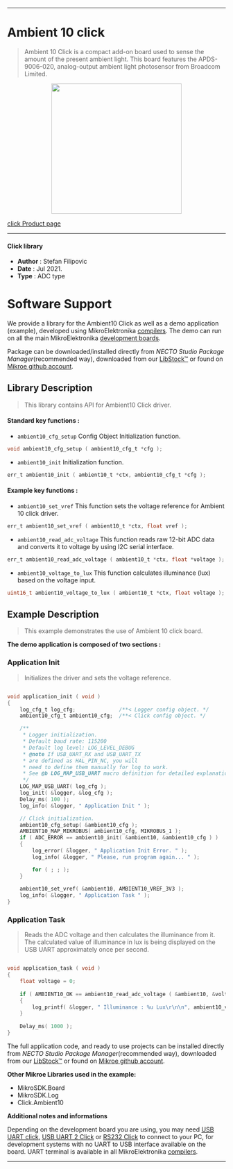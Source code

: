 
---
# Ambient 10 click

> Ambient 10 Click is a compact add-on board used to sense the amount of the present ambient light. This board features the APDS-9006-020, analog-output ambient light photosensor from Broadcom Limited.

<p align="center">
  <img src="https://download.mikroe.com/images/click_for_ide/ambient10_click.png" height=300px>
</p>

[click Product page](https://www.mikroe.com/ambient-10-click)

---


#### Click library

- **Author**        : Stefan Filipovic
- **Date**          : Jul 2021.
- **Type**          : ADC type


# Software Support

We provide a library for the Ambient10 Click
as well as a demo application (example), developed using MikroElektronika
[compilers](https://www.mikroe.com/necto-studio).
The demo can run on all the main MikroElektronika [development boards](https://www.mikroe.com/development-boards).

Package can be downloaded/installed directly from *NECTO Studio Package Manager*(recommended way), downloaded from our [LibStock&trade;](https://libstock.mikroe.com) or found on [Mikroe github account](https://github.com/MikroElektronika/mikrosdk_click_v2/tree/master/clicks).

## Library Description

> This library contains API for Ambient10 Click driver.

#### Standard key functions :

- `ambient10_cfg_setup` Config Object Initialization function.
```c
void ambient10_cfg_setup ( ambient10_cfg_t *cfg );
```

- `ambient10_init` Initialization function.
```c
err_t ambient10_init ( ambient10_t *ctx, ambient10_cfg_t *cfg );
```

#### Example key functions :

- `ambient10_set_vref` This function sets the voltage reference for Ambient 10 click driver.
```c
err_t ambient10_set_vref ( ambient10_t *ctx, float vref );
```

- `ambient10_read_adc_voltage` This function reads raw 12-bit ADC data and converts it to voltage by using I2C serial interface.
```c
err_t ambient10_read_adc_voltage ( ambient10_t *ctx, float *voltage );
```

- `ambient10_voltage_to_lux` This function calculates illuminance (lux) based on the voltage input.
```c
uint16_t ambient10_voltage_to_lux ( ambient10_t *ctx, float voltage );
```

## Example Description

> This example demonstrates the use of Ambient 10 click board.

**The demo application is composed of two sections :**

### Application Init

> Initializes the driver and sets the voltage reference.

```c

void application_init ( void )
{
    log_cfg_t log_cfg;              /**< Logger config object. */
    ambient10_cfg_t ambient10_cfg;  /**< Click config object. */

    /** 
     * Logger initialization.
     * Default baud rate: 115200
     * Default log level: LOG_LEVEL_DEBUG
     * @note If USB_UART_RX and USB_UART_TX 
     * are defined as HAL_PIN_NC, you will 
     * need to define them manually for log to work. 
     * See @b LOG_MAP_USB_UART macro definition for detailed explanation.
     */
    LOG_MAP_USB_UART( log_cfg );
    log_init( &logger, &log_cfg );
    Delay_ms( 100 );
    log_info( &logger, " Application Init " );

    // Click initialization.
    ambient10_cfg_setup( &ambient10_cfg );
    AMBIENT10_MAP_MIKROBUS( ambient10_cfg, MIKROBUS_1 );
    if ( ADC_ERROR == ambient10_init( &ambient10, &ambient10_cfg ) )
    {
        log_error( &logger, " Application Init Error. " );
        log_info( &logger, " Please, run program again... " );

        for ( ; ; );
    }
    
    ambient10_set_vref( &ambient10, AMBIENT10_VREF_3V3 );
    log_info( &logger, " Application Task " );
}

```

### Application Task

> Reads the ADC voltage and then calculates the illuminance from it.
> The calculated value of illuminance in lux is being displayed on the USB UART approximately once per second. 

```c

void application_task ( void )
{
    float voltage = 0;
    
    if ( AMBIENT10_OK == ambient10_read_adc_voltage ( &ambient10, &voltage ) )
    {
        log_printf( &logger, " Illuminance : %u Lux\r\n\n", ambient10_voltage_to_lux( &ambient10, voltage ) );
    }
    
    Delay_ms( 1000 );
}

```

The full application code, and ready to use projects can be installed directly from *NECTO Studio Package Manager*(recommended way), downloaded from our [LibStock&trade;](https://libstock.mikroe.com) or found on [Mikroe github account](https://github.com/MikroElektronika/mikrosdk_click_v2/tree/master/clicks).

**Other Mikroe Libraries used in the example:**

- MikroSDK.Board
- MikroSDK.Log
- Click.Ambient10

**Additional notes and informations**

Depending on the development board you are using, you may need
[USB UART click](https://www.mikroe.com/usb-uart-click),
[USB UART 2 Click](https://www.mikroe.com/usb-uart-2-click) or
[RS232 Click](https://www.mikroe.com/rs232-click) to connect to your PC, for
development systems with no UART to USB interface available on the board. UART
terminal is available in all MikroElektronika
[compilers](https://shop.mikroe.com/compilers).

---
